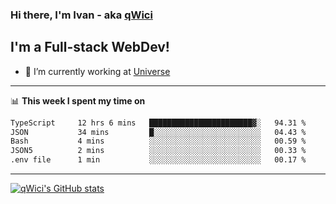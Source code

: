 ### Hi there, I'm Ivan - aka [qWici][website]

## I'm a Full-stack WebDev!
- 🔭 I’m currently working at [Universe][universe]

---

📊 **This week I spent my time on**
<!--START_SECTION:waka-->

```txt
TypeScript     12 hrs 6 mins   ███████████████████████▓░   94.31 %
JSON           34 mins         █░░░░░░░░░░░░░░░░░░░░░░░░   04.43 %
Bash           4 mins          ░░░░░░░░░░░░░░░░░░░░░░░░░   00.59 %
JSON5          2 mins          ░░░░░░░░░░░░░░░░░░░░░░░░░   00.33 %
.env file      1 min           ░░░░░░░░░░░░░░░░░░░░░░░░░   00.17 %
```

<!--END_SECTION:waka-->

---

[![qWici's GitHub stats](https://github-readme-stats.vercel.app/api?username=qWici)](https://github.com/qWici/github-readme-stats)

[website]: https://devkucher.com
[twitter]: https://twitter.com/KucherDev
[linkedin]: https://www.linkedin.com/in/ivankucher
[universe]: https://universeapps.limited
